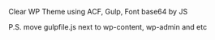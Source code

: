 Clear WP Theme using ACF, Gulp, Font base64 by JS

P.S.
move gulpfile.js next to wp-content, wp-admin and etc
